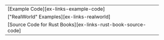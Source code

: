 ||
|--------|
| [Example Code][ex-links-example-code] |
| ["RealWorld" Examples][ex-links-realworld] |
| [Source Code for Rust Books][ex-links-rust-book-source-code] |

